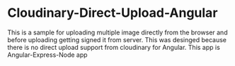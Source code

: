 # Cloudinary-Direct-Upload-Angular

This is a sample for uploading multiple image directly from the browser and before uploading getting signed it from server. This was desinged because there is no direct upload support from cloudinary for Angular. This app is Angular-Express-Node app
